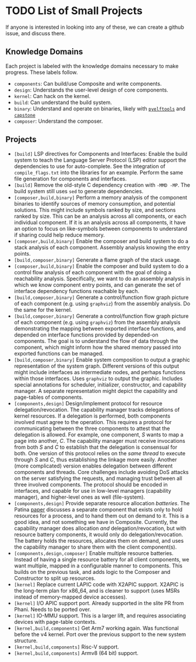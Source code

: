 # TODO List of Small Projects

If anyone is interested in looking into any of these, we can create a github issue, and discuss there.

## Knowledge Domains

Each project is labeled with the knowledge domains necessary to make progress.
These labels follow.

- `components`: Can build/use Composite and write components.
- `design`: Understands the user-level design of core components.
- `kernel`: Can hack on the kernel.
- `build`: Can understand the build system.
- `binary`: Understand and operate on binaries, likely with [`pyelftools`](https://dev.to/icyphox/python-for-reverse-engineering-1-elf-binaries-1fo4) and [`capstone`](https://github.com/capstone-engine/capstone/blob/master/bindings/python/test_x86.py)
- `composer`: Understand the composer.

## Projects

- `[build]` LSP directives for Components and Interfaces:
	Enable the build system to teach the Language Server Protocol (LSP) editor support the dependencies to use for auto-complete.
	See the integration of `compile_flags.txt` into the libraries for an example.
    Perform the same file generation for components and interfaces.
- `[build]` Remove the old-style C dependency creation with `-MMD -MP`.
	The build system still uses `sed` to generate dependencies.
- `[composer,build,binary]` Perform a memory analysis of the component binaries to identify sources of memory consumption, and potential solutions.
	This might include symbols ranked by size, and sections ranked by size.
	This can be an analysis across all components, or each individual component.
	If it is an analysis across all components, it have an option to focus on like-symbols between components to understand if sharing could help reduce memory.
- `[composer,build,binary]` Enable the composer and build system to do a stack analysis of each component.
	Assembly analysis knowing the entry points.
- `[build,composer,binary]` Generate a flame graph of the stack usage.
- `[composer,build,binary]` Enable the composer and build system to do a control flow analysis of each component with the goal of doing a reachability analysis.
	Specifically, we want to do an assembly analysis in which we know component entry points, and can generate the set of interface dependency functions reachable by each.
- `[build,composer,binary]` Generate a control/function flow graph picture of each component (e.g. using `graphviz`) from the assembly analysis.
	Do the same for the kernel.
- `[build,composer,binary]` Generate a control/function flow graph picture of each component (e.g. using `graphviz`) from the assembly analysis demonstrating the mapping between exported interface functions, and depended on interface functions provided by depended-on components.
	The goal is to understand the flow of data through the component, which might inform how the shared memory passed into exported functions can be managed.
- `[build,composer,binary]` Enable system composition to output a graphic representation of the system graph.
	Different versions of this output might include interfaces as intermediate nodes, and perhaps functions within those interfaces.
	Uses `graphviz` to output the graphic.
	Includes special annotations for scheduler, initializer, constructor, and capability manager.
	A separate representation might depict the capability and page-tables of components.
- `[components,design]` Design/implement protocol for resource delegation/revocation.
	The capability manager tracks delegations of kernel resources.
	If a delegation is performed, both components involved must agree to the operation.
	This requires a protocol for communicating between the three components to attest that the delegation is allowed.
	For example, one component, *S* wants to map a page into another, *C*.
	The capability manager must receive invocations from both *S* and *C* to establish that the delegation is consensual for both.
	One version of this protocol relies on the *same thread* to execute through *S* and *C*, thus establishing the linkage more easily.
	Another (more complicated) version enables delegation between different components and threads.
	Core challenges include avoiding DoS attacks on the server satisfying the requests, and managing trust between all three involved components.
	The protocol should be encoded in interfaces, and capable for use in low-level managers (capability manager), and higher-level ones as well (file-system).
- `[components,design]` Provide separate resource allocation *batteries*.
	The Patina [paper](https://www2.seas.gwu.edu/~gparmer/publications/rtas21patina.pdf) discusses a separate component that exists only to hold resources for a process, and to hand them out on demand to it.
	This is a good idea, and not something we have in Composite.
	Currently, the capability manager does allocation *and* delegation/revocation, but with resource battery components, it would only do delegation/revocation.
	The battery holds the resources, allocates them on demand, and uses the capability manager to share them with the client component(s).
- `[components,design,composer]` Enable multiple resource batteries.
	Instead of having a single resource battery for all client components, we want multiple, mapped in a configurable manner to components.
	This builds on the previous task, and adds logic to the Composer and Constructor to split up resources.
- `[kernel]` Replace current LAPIC code with X2APIC support.
	X2APIC is the long-term plan for x86_64, and is cleaner to support (uses MSRs instead of memory-mapped device accesses).
- `[kernel]` I/O APIC support port.
	Already supported in the slite PR from Phani.
	Needs to be ported over.
- `[kernel]` IO-MMU support.
	This is a larger lift, and requires associating devices with page-table contexts.
- `[kernel,build,components]` Get Arm7 working again.
	Was functional before the v4 kernel.
	Port over the previous support to the new system structure.
- `[kernel,build,components]` Risc-V support.
- `[kernel,build,components]` Armv8 (64 bit) support.
